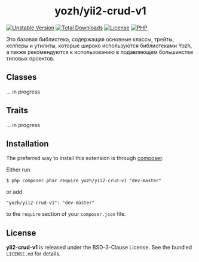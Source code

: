 <h1 align="center">
    yozh/yii2-crud-v1
</h1>

[![Unstable Version](https://poser.pugx.org/yozh/yii2-crud-v1/v/unstable)](https://packagist.org/packages/yozh/yii2-crud-v1)
[![Total Downloads](https://img.shields.io/packagist/dt/yozh/yii2-crud-v1.svg)](https://packagist.org/packages/yozh/yii2-crud-v1)
[![License](https://img.shields.io/github/license/t9221823420/yii2-crud-v1.svg)](https://packagist.org/packages/yozh/yii2-crud-v1)
[![PHP](https://img.shields.io/packagist/php-v/yozh/yii2-crud-v1.svg)](https://packagist.org/packages/yozh/yii2-crud-v1)

Это базовая библиотека, содержащая основные классы, трейты, хелперы и утилиты, которые широко используются библиотеками Yozh, а также рекомендуются к использованию в подавляющем большинстве типовых проектов.

## Classes

... in progress

## Traits

... in progress

## Installation

The preferred way to install this extension is through [composer](http://getcomposer.org/download/).



Either run

```
$ php composer.phar require yozh/yii2-crud-v1 "dev-master"
```

or add

```
"yozh/yii2-crud-v1": "dev-master"
```

to the ```require``` section of your `composer.json` file.

## License

**yii2-crud-v1** is released under the BSD-3-Clause License. See the bundled `LICENSE.md` for details.